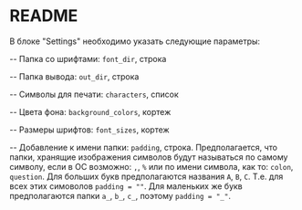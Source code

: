 # README

В блоке "Settings" необходимо указать следующие параметры:

-- Папка со шрифтами: `font_dir`, строка

-- Папка вывода: `out_dir`, строка

-- Символы для печати: `characters`, список

-- Цвета фона: `background_colors`, кортеж

-- Размеры шрифтов: `font_sizes`, кортеж

-- Добавление к имени папки: `padding`, строка. Предполагается, что папки, хранящие изображения символов будут называться по самому символу, если в ОС возможно: `,`, `%` или по имени символа, как то: `colon`, `question`. Для больших букв предполагаются названия `A`, `B`, `C`. Т.е. для всех этих симоволов `padding = ""`. Для маленьких же букв предполагаются папки `a_`, `b_`, `c_`, поэтому `padding = "_"`.


